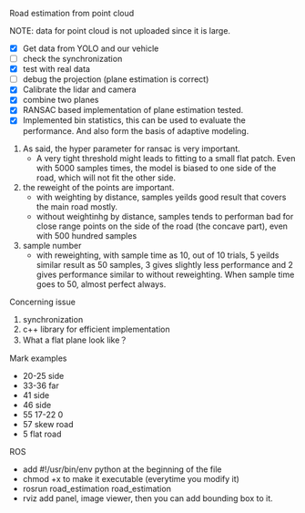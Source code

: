 Road estimation from point cloud

NOTE: data for point cloud is not uploaded since it is large.

- [x] Get data from YOLO and our vehicle
- [ ] check the synchronization
- [x] test with real data
- [ ] debug the projection (plane estimation is correct)
- [x] Calibrate the lidar and camera
- [x] combine two planes
- [x] RANSAC based implementation of plane estimation tested.
- [x] Implemented bin statistics, this can be used to evaluate the performance.
And also form the basis of adaptive modeling.

1. As said, the hyper parameter for ransac is very important.
    - A very tight threshold might leads to fitting to a small flat patch. Even with 5000 samples times, the model is biased to one side of the road, which will not fit the other side.
2. the reweight of the points are important.
    - with weighting by distance, samples yeilds good result that covers the main road mostly.
    - without weightinhg by distance, samples tends to performan bad for close range points on the side of the road (the concave part), even with 500 hundred samples
3. sample number
    - with reweighting, with sample time as 10, out of 10 trials, 5 yeilds similar result as 50 samples, 3 gives slightly less performance and 2 gives performance similar to without reweighting. When sample time goes to 50, almost perfect always.

Concerning issue
1. synchronization
2. c++ library for efficient implementation
3. What a flat plane look like？

Mark examples
- 20-25 side
- 33-36 far
- 41 side
- 46 side
- 55 17-22 0
- 57 skew road
- 5 flat road

ROS
- add #!/usr/bin/env python at the beginning of the file
- chmod +x to make it executable (everytime you modify it)
- rosrun road_estimation road_estimation
- rviz add panel, image viewer, then you can add bounding box to it.
